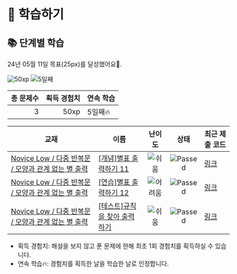 # 📖 학습하기

## 📚 단계별 학습
24년 05월 11일 목표(25px)를 달성했어요🥳.

![50xp](https://img.shields.io/badge/EXP-50xp-%235cb85c.svg?for-the-badge)
![5일째](https://img.shields.io/badge/연속학습-5일째-%23E34F26.svg?for-the-badge)

|총 문제수|획득 경험치|연속 학습|
|---:|---:|---|
3|50xp|5일째🔥|

|교재|이름|난이도|상태|최근 제출 코드|
|---|---|:---:|:---:|---|
|[Novice Low / 다중 반복문 / 모양과 관계 없는 별 출력](https://www.codetree.ai/missions?missionId=4)|[[개념]별표 출력하기 11](https://www.codetree.ai/missions/4/problems/print-star-11)|![쉬움][easy]|![Passed][passed]|[링크](https://github.com/coouir/codetree-TILs/blob/main/240511/%EB%B3%84%ED%91%9C%20%EC%B6%9C%EB%A0%A5%ED%95%98%EA%B8%B0%2011/print-star-11.py)|
|[Novice Low / 다중 반복문 / 모양과 관계 없는 별 출력](https://www.codetree.ai/missions?missionId=4)|[[연습]별표 출력하기 12](https://www.codetree.ai/missions/4/problems/print-star-12)|![어려움][hard]|![Passed][passed]|[링크](https://github.com/coouir/codetree-TILs/blob/main/240511/%EB%B3%84%ED%91%9C%20%EC%B6%9C%EB%A0%A5%ED%95%98%EA%B8%B0%2012/print-star-12.py)|
|[Novice Low / 다중 반복문 / 모양과 관계 없는 별 출력](https://www.codetree.ai/missions?missionId=4)|[[테스트]규칙을 찾아 출력하기](https://www.codetree.ai/missions/4/problems/find-a-rule-and-print)|![쉬움][easy]|![Passed][passed]|[링크](https://github.com/coouir/codetree-TILs/blob/main/240511/%EA%B7%9C%EC%B9%99%EC%9D%84%20%EC%B0%BE%EC%95%84%20%EC%B6%9C%EB%A0%A5%ED%95%98%EA%B8%B0/find-a-rule-and-print.py)|


* 획득 경험치: 해설을 보지 않고 푼 문제에 한해 최초 1회 경험치를 획득하실 수 있습니다.
* 연속 학습🔥: 경험치를 획득한 날을 학습한 날로 인정합니다.










[b5]: https://img.shields.io/badge/Bronze_5-%235D3E31.svg
[b4]: https://img.shields.io/badge/Bronze_4-%235D3E31.svg
[b3]: https://img.shields.io/badge/Bronze_3-%235D3E31.svg
[b2]: https://img.shields.io/badge/Bronze_2-%235D3E31.svg
[b1]: https://img.shields.io/badge/Bronze_1-%235D3E31.svg
[s5]: https://img.shields.io/badge/Silver_5-%23394960.svg
[s4]: https://img.shields.io/badge/Silver_4-%23394960.svg
[s3]: https://img.shields.io/badge/Silver_3-%23394960.svg
[s2]: https://img.shields.io/badge/Silver_2-%23394960.svg
[s1]: https://img.shields.io/badge/Silver_1-%23394960.svg
[g5]: https://img.shields.io/badge/Gold_5-%23FFC433.svg
[g4]: https://img.shields.io/badge/Gold_4-%23FFC433.svg
[g3]: https://img.shields.io/badge/Gold_3-%23FFC433.svg
[g2]: https://img.shields.io/badge/Gold_2-%23FFC433.svg
[g1]: https://img.shields.io/badge/Gold_1-%23FFC433.svg
[p5]: https://img.shields.io/badge/Platinum_5-%2376DDD8.svg
[p4]: https://img.shields.io/badge/Platinum_4-%2376DDD8.svg
[p3]: https://img.shields.io/badge/Platinum_3-%2376DDD8.svg
[p2]: https://img.shields.io/badge/Platinum_2-%2376DDD8.svg
[p1]: https://img.shields.io/badge/Platinum_1-%2376DDD8.svg
[passed]: https://img.shields.io/badge/Passed-%23009D27.svg
[failed]: https://img.shields.io/badge/Failed-%23D24D57.svg
[easy]: https://img.shields.io/badge/쉬움-%235cb85c.svg?for-the-badge
[medium]: https://img.shields.io/badge/보통-%23FFC433.svg?for-the-badge
[hard]: https://img.shields.io/badge/어려움-%23D24D57.svg?for-the-badge